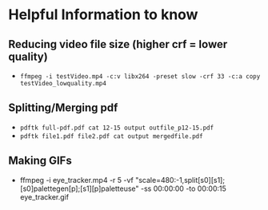 # Helpful Information to know

## Reducing video file size (higher crf = lower quality)
- `ffmpeg -i testVideo.mp4 -c:v libx264 -preset slow -crf 33 -c:a copy testVideo_lowquality.mp4`

## Splitting/Merging pdf
- `pdftk full-pdf.pdf cat 12-15 output outfile_p12-15.pdf`
- `pdftk file1.pdf file2.pdf cat output mergedfile.pdf`

## Making GIFs
- ffmpeg -i eye_tracker.mp4 -r 5 -vf "scale=480:-1,split[s0][s1];[s0]palettegen[p];[s1][p]paletteuse" -ss 00:00:00 -to 00:00:15 eye_tracker.gif
